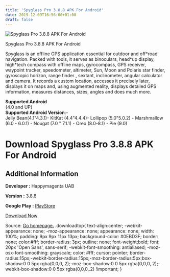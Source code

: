 ```yaml
---
title: 'Spyglass Pro 3.8.8 APK For Android'
date: 2019-12-09T16:56:00+01:00
draft: false
---
```


![Spyglass Pro 3.8.8 APK For Android](https://i0.wp.com/apkhome.net/wp-content/uploads/2019/12/Spyglass-Pro-3.8.8.png "Spyglass Pro 3.8.8 APK For Android")

  

Spyglass Pro 3.8.8 APK For Android

Spyglass is an offline GPS application essential for outdoor and off\*road navigation. Packed with tools, it serves as binoculars, head\*up display, high\*tech compass with offline maps, gyrocompass, GPS receiver, waypoint tracker, speedometer, altimeter, Sun, Moon and Polaris star finder, gyroscopic horizon, range finder , sextant, inclinometer, angular calculator and camera. It records a custom location, accesses it precisely later, displays it on maps and, using augmented reality, displays detailed GPS information, measures distances, sizes, angles and does much more.

**Supported Android**  
{4.0 and UP}  
**Supported Android Version**:-  
Jelly Bean(4.1"4.3.1)- KitKat (4.4"4.4.4)- Lollipop (5.0"5.0.2) - Marshmallow (6.0 - 6.0.1) - Nougat (7.0 " 7.1.1) - Oreo (8.0-8.1) - Pie (9.0)

Download Spyglass Pro 3.8.8 APK For Android
===========================================

Additional Information
----------------------

**Developer :** Happymagenta UAB

**Version :** 3.8.8

**Google Play :** [PlayStore](https://play.google.com/store/apps/details?id=com.happymagenta.spyglass)

  

[Download Now](https://store4app.co/post/spyglass-pro-3-8-8-apk-for-android_1575904854)

  
Source: [Go homepage.](https://store4app.co/post/spyglass-pro-3-8-8-apk-for-android_1575904854) .downloadtop{ text-align:center; -webkit-appearance: none; -moz-appearance: none; appearance: none; width: 100%; padding: 9px 9px 11px 13px; background-color: #0EBD3F; border: none; color:#fff; border-radius: 3px; outline: none; font-weight;bold; font: 20px 'Open Sans', sans-serif; -webkit-font-smoothing: antialiased; -moz-osx-font-smoothing: grayscale; color: #fff; cursor: pointer; border-radius:15px;-webkit-border-radius:15px;-moz-border-radius:5px;box-shadow:0 0 5px rgba(0,0,0,.2);-moz-box-shadow:0 0 5px rgba(0,0,0,.2);-webkit-box-shadow:0 0 5px rgba(0,0,0,.2) !important; }
